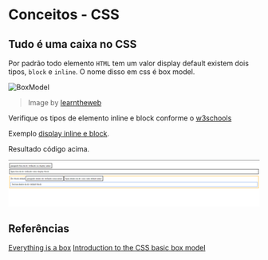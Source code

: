 # Conceitos - CSS



## Tudo é uma caixa no CSS

Por padrão todo elemento `HTML` tem um valor display default existem dois tipos, `block` e `inline`.
O nome disso em css é box model.

![BoxModel](https://learntheweb.courses/topics/box-model/box-model.png)
>Image by [learntheweb](https://learntheweb.courses/)

Verifique os tipos de elemento inline e block conforme o [w3schools](https://www.w3schools.com/html/html_blocks.asp)

Exemplo [display inline e block](./box_css.html).

Resultado código acima.

![display inline e block](./images/box_css.png)

## Referências 

[Everything is a box](https://learntheweb.courses/topics/box-model/#:~:text=Every%20single%20thing%20you%20target,the%20style%20of%20each%20box.)
[Introduction to the CSS basic box model](https://developer.mozilla.org/en-US/docs/Web/CSS/CSS_box_model/Introduction_to_the_CSS_box_model)
